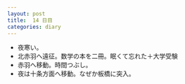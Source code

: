 ```yaml
---
layout: post
title:  14 日目
categories: diary
---
```


* 夜寒い。
* 北赤羽へ遠征。数学の本を二冊。眠くて忘れた＋大学受験
* 赤羽へ移動。時間つぶし。
* 夜は十条方面へ移動。なぜか板橋に突入。
